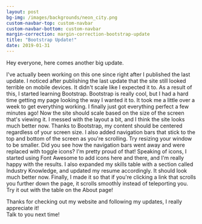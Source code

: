 ```yaml
---
layout: post
bg-img: /images/backgrounds/neon_city.png
custom-navbar-top: custom-navbar
custom-navbar-bottom: custom-navbar
margin-correction: margin-correction-bootstrap-update
title: "Bootstrap Update!"
date: 2019-01-31
---
```


Hey everyone, here comes another big update.
     
I've actually been working on this one since right after I published the last update. 
I noticed after publishing the last update that the site still looked terrible on mobile devices. 
It didn't scale like I expected it to. 
As a result of this, I started learning Bootstrap. 
Bootstrap is really cool, but I had a hard time getting my page looking the way I wanted it to. 
It took me a little over a week to get everything working.
I finally just got everything perfect a few minutes ago! 
Now the site should scale based on the size of the screen that's viewing it. 
I messed with the layout a bit, and I think the site looks much better now. 
Thanks to Bootstrap, my content should be centered regardless of your screen size.
I also added navigation bars that stick to the top and bottom of the screen as you're scrolling. 
Try resizing your window to be smaller. 
Did you see how the navigation bars went away and were replaced with toggle icons? 
I'm pretty proud of that!
Speaking of icons, I started using Font Awesome to add icons here and there, and I'm really happy with the results. 
I also expanded my skills table with a section called Industry Knowledge, and updated my resume accordingly. 
It should look much better now. 
Finally, I made it so that if you're clicking a link that scrolls you further down the page, it scrolls smoothly instead of teleporting you. 
Try it out with the table on the About page!
    
Thanks for checking out my website and following my updates, I really appreciate it!  
Talk to you next time!